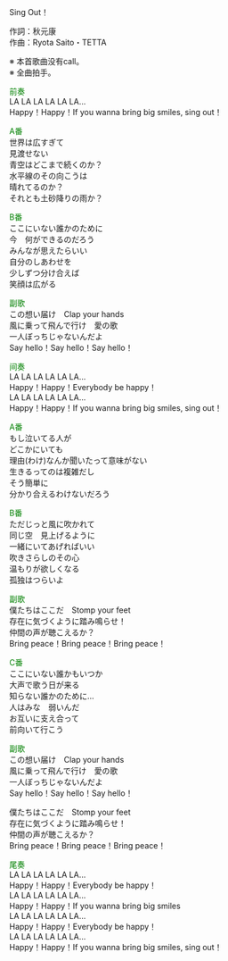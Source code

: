 Sing Out！  
  
作詞：秋元康  
作曲：Ryota Saito・TETTA  
  
※ 本首歌曲没有call。  
※ 全曲拍手。  
  
<font color=green>前奏</font>   
LA LA LA LA LA LA...  
Happy！Happy！If you wanna bring big smiles, sing out！  
  
<font color=green>A番</font>   
世界は広すぎて  
見渡せない  
青空はどこまで続くのか？  
水平線のその向こうは  
晴れてるのか？  
それとも土砂降りの雨か？  
  
<font color=green>B番</font>   
ここにいない誰かのために  
今　何ができるのだろう  
みんなが思えたらいい  
自分のしあわせを  
少しずつ分け合えば  
笑顔は広がる  
  
<font color=green>副歌</font>   
この想い届け　Clap your hands  
風に乗って飛んで行け　愛の歌  
一人ぼっちじゃないんだよ  
Say hello！Say hello！Say hello！  
  
<font color=green>间奏</font>   
LA LA LA LA LA LA...  
Happy！Happy！Everybody be happy！  
LA LA LA LA LA LA...  
Happy！Happy！If you wanna bring big smiles, sing out！  
  
<font color=green>A番</font>   
もし泣いてる人が  
どこかにいても  
理由(わけ)なんか聞いたって意味がない  
生きるってのは複雑だし  
そう簡単に  
分かり合えるわけないだろう  
  
<font color=green>B番</font>   
ただじっと風に吹かれて  
同じ空　見上げるように  
一緒にいてあげればいい  
吹きさらしのその心  
温もりが欲しくなる  
孤独はつらいよ  
  
<font color=green>副歌</font>   
僕たちはここだ　Stomp your feet  
存在に気づくように踏み鳴らせ！  
仲間の声が聴こえるか？  
Bring peace！Bring peace！Bring peace！  
  
<font color=green>C番</font>   
ここにいない誰かもいつか  
大声で歌う日が来る  
知らない誰かのために…  
人はみな　弱いんだ  
お互いに支え合って  
前向いて行こう  
  
<font color=green>副歌</font>   
この想い届け　Clap your hands  
風に乗って飛んで行け　愛の歌  
一人ぼっちじゃないんだよ  
Say hello！Say hello！Say hello！  
  
僕たちはここだ　Stomp your feet  
存在に気づくように踏み鳴らせ！  
仲間の声が聴こえるか？  
Bring peace！Bring peace！Bring peace！  
  
<font color=green>尾奏</font>   
LA LA LA LA LA LA...  
Happy！Happy！Everybody be happy！  
LA LA LA LA LA LA...  
Happy！Happy！If you wanna bring big smiles  
LA LA LA LA LA LA...  
Happy！Happy！Everybody be happy！  
LA LA LA LA LA LA...  
Happy！Happy！If you wanna bring big smiles, sing out！  
